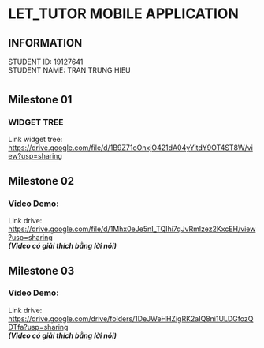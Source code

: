 # LET_TUTOR MOBILE APPLICATION

## INFORMATION

STUDENT ID: 19127641 </br>
STUDENT NAME: TRAN TRUNG HIEU

#
## Milestone 01
### WIDGET TREE

Link widget tree: https://drive.google.com/file/d/1B9Z71oOnxjO421dA04yYitdY9OT4ST8W/view?usp=sharing 

## Milestone 02
### Video Demo: 
Link drive: https://drive.google.com/file/d/1Mhx0eJe5nI_TQIhi7qJvRmlzez2KxcEH/view?usp=sharing
<br>
***(Video có giải thích bằng lời nói)***

## Milestone 03
### Video Demo: 
Link drive: https://drive.google.com/drive/folders/1DeJWeHHZigRK2aIQ8ni1ULDGfozQDTfa?usp=sharing
<br>
***(Video có giải thích bằng lời nói)***

